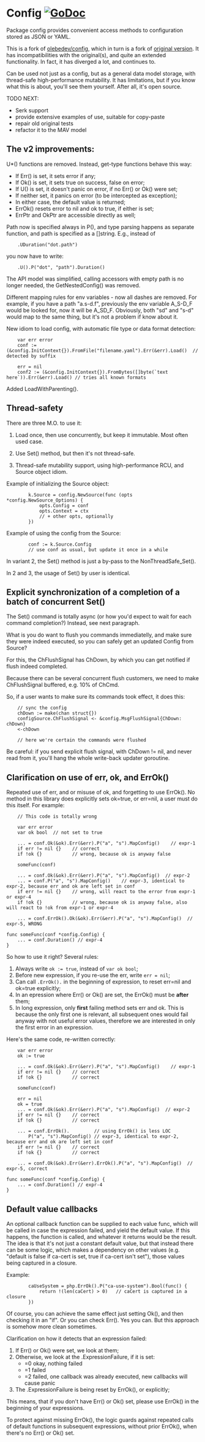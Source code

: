 # Config [![GoDoc](https://godoc.org/github.com/rusriver/config?status.png)](https://godoc.org/github.com/rusriver/config)

Package config provides convenient access methods to configuration
stored as JSON or YAML.

This is a fork of [olebedev/config](https://github.com/olebedev/config),
which in turn is a fork of [original version](https://github.com/moraes/config).
It has incompatibilities with the original(s), and quite an extended functionality.
In fact, it has diverged a lot, and continues to.

Can be used not just as a config, but as a general data model storage, with
thread-safe high-performance mutability. It has limitations, but if you know
what this is about, you'll see them yourself. After all, it's open source.

TODO NEXT:

- Serk support
- provide extensive examples of use, suitable for copy-paste
- repair old original tests
- refactor it to the MAV model

## The v2 improvements:

U*() functions are removed. Instead, get-type functions behave this way:

- If Err() is set, it sets error if any;
- If Ok() is set, it sets true on success, false on error;
- If U() is set, it doesn't panic on error, if no Err() or Ok() were set;
- If neither set, it panics on error (to be intercepted as exception);
- In either case, the default value is returned;
- ErrOk() resets error to nil and ok to true, if either is set;
- ErrPtr and OkPtr are accessible directly as well;

Path now is specified always in P(), and type parsing happens as separate function,
and path is specified as a []string. E.g., instead of

```
    .UDuration("dot.path")
```

you now have to write:

```
    .U().P("dot", "path").Duration()
```

The API model was simplified, calling accessors with empty path is no longer needed,
the GetNestedConfig() was removed.

Different mapping rules for env variables - now all dashes are removed. For example,
if you have a path "a.s-d.f", previously the env variable A_S-D_F would be looked for,
now it will be A_SD_F. Obviously, both "sd" and "s-d" would map to the same thing,
but it's not a problem if know about it.

New idiom to load config, with automatic file type or data format detection:

```
    var err error
    conf := (&config.InitContext{}).FromFile("filename.yaml").Err(&err).Load()  // detected by suffix

    err = nil
    conf2 := (&config.InitContext{}).FromBytes([]byte(`text here`)).Err(&err).Load() // tries all known formats
```

Added LoadWithParenting().

## Thread-safety

There are three M.O. to use it:

1) Load once, then use concurrently, but keep it immutable. Most often used case.

2) Use Set() method, but then it's not thread-safe.

3) Thread-safe mutability support, using high-performance RCU, and Source object idiom.

Example of initializing the Source object:

```
        k.Source = config.NewSource(func (opts *config.NewSource_Options) {
            opts.Config = conf
            opts.Context = ctx
            // + other opts, optionally
        })
```

Example of using the config from the Source:

```
        conf := k.Source.Config
        // use conf as usual, but update it once in a while
```

In variant 2, the Set() method is just a by-pass to the NonThreadSafe_Set().

In 2 and 3, the usage of Set() by user is identical.

## Explicit synchronization of a completion of a batch of concurrent Set()

The Set() command is totally async (or how you'd expect to wait for each command completion?)
Instead, see next paragraph.
        
What is you do want to flush you commands immediatelly, and make sure they were indeed
executed, so you can safely get an updated Config from Source?

For this, the ChFlushSignal has ChDown, by which you can get notified if flush indeed
completed.

Because there can be several concurrent flush customers, we need to make ChFlushSignal
buffered, e.g. 10% of ChCmd.

So, if a user wants to make sure its commands took effect, it does this:

```
	// sync the config
	chDown := make(chan struct{})
	configSource.ChFlushSignal <- &config.MsgFlushSignal{ChDown: chDown}
	<-chDown
	
	// here we're certain the commands were flushed
```

Be careful: if you send explicit flush signal, with ChDown != nil, and never read from it,
you'll hang the whole write-back updater goroutine.

## Clarification on use of err, ok, and ErrOk()

Repeated use of err, and or misuse of ok, and forgetting to use ErrOk(). No method in this
library does explicitly sets ok=true, or err=nil, a user must do this itself. For example:

```
    // This code is totally wrong

    var err error
    var ok bool  // not set to true

    ... = conf.Ok(&ok).Err(&err).P("a", "s").MapConfig()    // expr-1
    if err != nil {}    // correct
    if !ok {}           // wrong, because ok is anyway false

    someFunc(conf)

    ... = conf.Ok(&ok).Err(&err).P("a", "s").MapConfig()  // expr-2
    ... = conf.P("a", "s").MapConfig()    // expr-3, identical to expr-2, because err and ok are left set in conf
    if err != nil {}    // wrong, will react to the error from expr-1 or expr-4
    if !ok {}           // wrong, because ok is anyway false, also will react to !ok from expr-1 or expr-4

    ... = conf.ErrOk().Ok(&ok).Err(&err).P("a", "s").MapConfig()  // expr-5, WRONG

func someFunc(conf *config.Config) {
    ... = conf.Duration() // expr-4
}
```

So how to use it right? Several rules:

1) Always write `ok := true`, instead of `var ok bool`;
2) Before new expression, if you re-use the err, write `err = nil`;
3) Can call `.ErrOk().` in the beginning of expression, to reset err=nil and ok=true explicitly;
4) In an epression where Err() or Ok() are set, the ErrOk() must be __after__ them;
5) In long expression, only __first__ failing method sets err and ok. This is because the only first one is relevant, all subsequent ones would fail anyway with not useful error values, therefore we are interested in only the first error in an expression.

Here's the same code, re-written correctly:

```
    var err error
    ok := true

    ... = conf.Ok(&ok).Err(&err).P("a", "s").MapConfig()    // expr-1
    if err != nil {}    // correct
    if !ok {}           // correct

    someFunc(conf)

    err = nil
    ok = true
    ... = conf.Ok(&ok).Err(&err).P("a", "s").MapConfig()  // expr-2
    if err != nil {}    // correct
    if !ok {}           // correct

    ... = conf.ErrOk().         // using ErrOk() is less LOC
        P("a", "s").MapConfig() // expr-3, identical to expr-2, because err and ok are left set in conf
    if err != nil {}    // correct
    if !ok {}           // correct

    ... = conf.Ok(&ok).Err(&err).ErrOk().P("a", "s").MapConfig()  // expr-5, correct

func someFunc(conf *config.Config) {
    ... = conf.Duration() // expr-4
}
```

## Default value callbacks

An optional callback function can be supplied to each value func, which will
be called in case the expression failed, and yield the default value. If this happens,
the function is called, and whatever it returns would be the result. The idea is that it's
not just a constant default value, but that instead there can be some logic, which makes a
dependency on other values (e.g. "default is false if ca-cert is set, true if ca-cert
isn't set"), those values being captured in a closure.

Example:

```
        caUseSystem = php.ErrOk().P("ca-use-system").Bool(func() {
            return !(len(caCert) > 0)   // caCert is captured in a closure
        })
```

Of course, you can achieve the same effect just setting Ok(), and then checking
it in an "if". Or you can check Err(). Yes you can. But this approach is somehow more
clean sometimes.

Clarification on how it detects that an expression failed:

1) If Err() or Ok() were set, we look at them;
2) Otherwise, we look at the .ExpressionFailure, if it is set:
   * =0    okay, nothing failed
   * =1    failed
   * =2    failed, one callback was already executed, new callbacks will cause panic
3) The .ExpressionFailure is being reset by ErrOk(), or explicitly;

This means, that if you don't have Err() or Ok() set, please use ErrOk()
in the beginning of your expressions.

To protect against missing ErrOk(), the logic guards against repeated calls
of default functions in subsequent expressions, without prior ErrOk(), when
there's no Err() or Ok() set.

